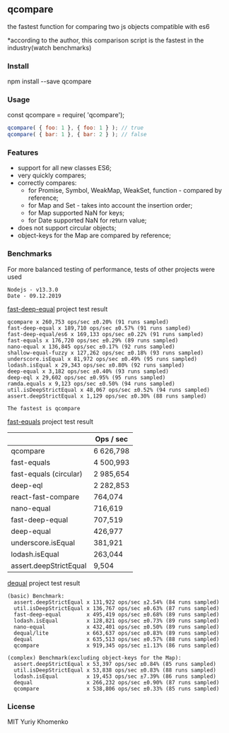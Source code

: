 ## qcompare
the fastest function for comparing two js objects compatible with es6

*according to the author, this comparison script is the fastest in the industry(watch benchmarks)

### Install

npm install --save qcompare


### Usage

const qcompare = require( 'qcompare');

```javascript
qcompare( { foo: 1 }, { foo: 1 } ); // true
qcompare( { bar: 1 }, { bar: 2 } ); // false
```

### Features

- support for all new classes ES6;
- very quickly compares;
- correctly compares:
  - for Promise, Symbol, WeakMap, WeakSet, function - compared by reference;
  - for Map and Set - takes into account the insertion order;
  - for Map supported NaN for keys;
  - for Date supported NaN for return value;
- does not support circular objects;
- object-keys for the Map are compared by reference;

### Benchmarks

For more balanced testing of performance, tests of other projects were used

```
Nodejs - v13.3.0
Date - 09.12.2019
```

[fast-deep-equal](https://github.com/epoberezkin/fast-deep-equal) project test result

```
qcompare x 260,753 ops/sec ±0.20% (91 runs sampled)
fast-deep-equal x 189,710 ops/sec ±0.57% (91 runs sampled)
fast-deep-equal/es6 x 169,133 ops/sec ±0.22% (91 runs sampled)
fast-equals x 176,720 ops/sec ±0.29% (89 runs sampled)
nano-equal x 136,845 ops/sec ±0.17% (92 runs sampled)
shallow-equal-fuzzy x 127,262 ops/sec ±0.18% (93 runs sampled)
underscore.isEqual x 81,972 ops/sec ±0.49% (95 runs sampled)
lodash.isEqual x 29,343 ops/sec ±0.80% (92 runs sampled)
deep-equal x 3,182 ops/sec ±0.40% (93 runs sampled)
deep-eql x 29,602 ops/sec ±0.95% (95 runs sampled)
ramda.equals x 9,123 ops/sec ±0.50% (94 runs sampled)
util.isDeepStrictEqual x 48,067 ops/sec ±0.52% (94 runs sampled)
assert.deepStrictEqual x 1,129 ops/sec ±0.30% (88 runs sampled)

The fastest is qcompare
```

[fast-equals](https://github.com/planttheidea/fast-equals) project test result

|                        | Ops / sec |
| ---------------------- | --------- |
| qcompare               | 6 626,798 |
| fast-equals            | 4 500,993 |
| fast-equals (circular) | 2 985,654 |
| deep-eql               | 2 282,853 |
| react-fast-compare     | 764,074   |
| nano-equal             | 716,619   |
| fast-deep-equal        | 707,519   |
| deep-equal             | 426,977   |
| underscore.isEqual     | 381,921   |
| lodash.isEqual         | 263,044   |
| assert.deepStrictEqual | 9,504     |

[dequal](https://github.com/lukeed/dequal) project test result

```
(basic) Benchmark:
  assert.deepStrictEqual x 131,922 ops/sec ±2.54% (84 runs sampled)
  util.isDeepStrictEqual x 136,767 ops/sec ±0.63% (87 runs sampled)
  fast-deep-equal        x 495,419 ops/sec ±0.68% (89 runs sampled)
  lodash.isEqual         x 128,821 ops/sec ±0.73% (89 runs sampled)
  nano-equal             x 432,401 ops/sec ±0.50% (89 runs sampled)
  dequal/lite            x 663,637 ops/sec ±0.83% (89 runs sampled)
  dequal                 x 635,513 ops/sec ±0.57% (88 runs sampled)
  qcompare               x 919,345 ops/sec ±1.13% (86 runs sampled)

(complex) Benchmark(excluding object-keys for the Map):
  assert.deepStrictEqual x 53,397 ops/sec ±0.84% (85 runs sampled)
  util.isDeepStrictEqual x 53,838 ops/sec ±0.83% (88 runs sampled)
  lodash.isEqual         x 19,453 ops/sec ±7.39% (86 runs sampled)
  dequal                 x 266,232 ops/sec ±0.90% (87 runs sampled)
  qcompare               x 538,806 ops/sec ±0.33% (85 runs sampled)
```

### License

MIT Yuriy Khomenko